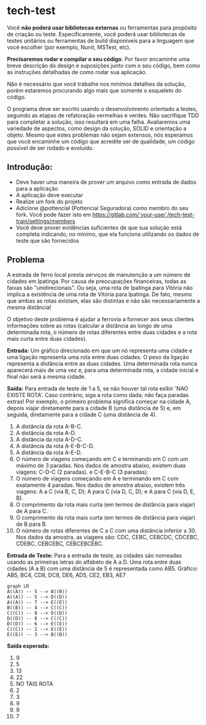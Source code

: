 # tech-test

Você **não poderá usar bibliotecas externas** ou ferramentas para propósito de criação ou teste. Especificamente, você poderá usar bibliotecas de testes unitários ou ferramentas de build disponíveis para a linguagem que você escolher (por exemplo, Nunit, MSTest, etc).

**Precisaremos rodar e compilar o seu código**. Por favor encaminhe uma breve descrição do design e suposições junto com o seu código, bem como as instruções detalhadas de como rodar sua aplicação.

 Não é necessário que você trabalhe nos mínimos detalhes da solução, porém estaremos procurando algo mais que somente o esqueleto do código.

O programa deve ser escrito usando o desenvolvimento orientado a testes, seguindo as etapas de refatoração vermelhas e verdes.
Não sacrifique TDD para completar a solução, isso resultará em uma falha.
Avaliaremos uma variedade de aspectos, como design da solução, SOLID e orientação a objeto. Mesmo que estes problemas não sejam extensos, nós esperamos que você encaminhe um código que acredite ser de qualidade, um código possível de ser rodado e evoluído.

## Introdução:

 - Deve haver uma maneira de prover um arquivo como entrada de dados para a aplicação
 - A aplicação deve executar
 - Realize um fork do projeto
 - Adicione @pottencial (Pottencial Seguradora) como membro do seu fork. Você pode fazer isto em  https://gitlab.com/`your-user`/tech-test-train/settings/members
 - Você deve prover evidências suficientes de que sua solução está completa indicando, no mínimo, que ela funciona utilizando os dados de teste que são fornecidos

## Problema
A estrada de ferro local presta serviços de manutenção a um número de cidades em Ipatinga. Por causa de preocupações financeiras, todas as faixas são "unidirecionais". Ou seja, uma rota de Ipatinga para Vitória não implica a existência de uma rota de Vitória para Ipatinga. De fato, mesmo que ambas as rotas existam, elas são distintas e não são necessariamente a mesma distância!
 
O objetivo deste problema é ajudar a ferrovia a fornecer aos seus clientes informações sobre as rotas (calcular a distância ao longo de uma determinada rota, o número de rotas diferentes entre duas cidades e a rota mais curta entre duas cidades).
 
**Entrada:** Um gráfico direcionado em que um nó representa uma cidade e uma ligação representa uma rota entre duas cidades. O peso da ligação representa a distância entre as duas cidades. Uma determinada rota nunca aparecerá mais de uma vez e, para uma determinada rota, a cidade inicial e final não será a mesma cidade.
 
**Saída:** Para entrada de teste de 1 a 5, se não houver tal rota exibir 'NAO EXISTE ROTA'. Caso contrário, siga a rota como dada; não faça paradas extras! Por exemplo, o primeiro problema significa começar na cidade A, depois viajar diretamente para a cidade B (uma distância de 5) e, em seguida, diretamente para a cidade C (uma distância de 4).

 1. A distância da rota A-B-C. 
 2. A distância da rota A-D. 
 3. A distância da rota A-D-C. 
 4. A distância da rota A-E-B-C-D. 
 5. A distância da rota A-E-D.
 6. O número de viagens começando em C e terminando em C com um máximo de 3 paradas. Nos dados de amostra abaixo, existem duas viagens: C-D-C (2 paradas). e C-E-B-C (3 paradas). 
 7. O número de viagens começando em A e terminando em C com exatamente 4 paradas. Nos dados de amostra abaixo, existem três viagens: A a C (via B, C, D); A para C (via D, C, D); e A para C (via D, E, B). 
 8. O comprimento da rota mais curta (em termos de distância para viajar) de A para C. 
 9. O comprimento da rota mais curta (em termos de distância para viajar) de B para B. 
 10. O número de rotas diferentes de C a C com uma distância inferior a 30. Nos dados da amostra, as viagens são: CDC, CEBC, CEBCDC, CDCEBC, CDEBC, CEBCEBC, CEBCEBCEBC.

**Entrada de Teste:**
Para a entrada de teste, as cidades são nomeadas usando as primeiras letras do alfabeto de A a D. Uma rota entre duas cidades (A a B) com uma distância de 5 é representada como AB5.
Gráfico: AB5, BC4, CD8, DC8, DE6, AD5, CE2, EB3, AE7

```mermaid
graph LR
A((A)) -- 5 --> B((B))
A((A)) -- 5 --> D((D))
A((A)) -- 7 --> E((E))
B((B)) -- 4 --> C((C))
C((C)) -- 8 --> D((D))
D((D)) -- 8 --> C((C))
D((D)) -- 6 --> E((E))
C((C)) -- 2 --> E((E))
E((E)) -- 3 --> B((B))
```

**Saída esperada:**
1. 9
2. 5
3. 13
4. 22
5. NO TAIS ROTA
6. 2
7. 3
8. 9
9. 9
10. 7